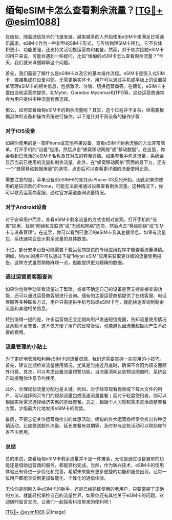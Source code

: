 # 缅甸eSIM卡怎么查看剩余流量？[[TG💪+ @esim1088](https://t.me/s/esim1088)]

在缅甸，随着通信技术的飞速发展，越来越多的人开始使用eSIM卡来满足日常通讯需求。eSIM卡作为一种新型的SIM卡形式，与传统物理SIM卡相比，它不仅体积更小、功能更强，还支持灵活切换运营商和套餐。然而，对于初次接触eSIM卡的用户来说，可能会遇到一些疑问，比如“缅甸的eSIM卡怎么查看剩余流量？”今天，我们就来详细聊聊这个问题。

首先，我们需要了解什么是eSIM卡以及它的基本操作流程。eSIM卡是嵌入式SIM卡，直接集成在设备内部，无需更换实体卡。用户可以通过手机或平板上的设置菜单管理eSIM卡的相关信息，包括激活、注销、切换运营商等。在缅甸，eSIM卡主要由当地运营商提供，如Mytel、Ooredoo Myanmar和TPG等，这些运营商通常会为用户提供多种流量套餐选择。

那么，如何查看缅甸eSIM卡的剩余流量呢？其实，这个过程并不复杂，但需要根据具体的设备和操作系统进行操作。以下是针对不同设备的操作步骤：

### 对于iOS设备

如果你使用的是一部iPhone或其他苹果设备，查看eSIM卡剩余流量的方法非常简单。打开手机的“设置”应用，然后点击“蜂窝移动网络”或“移动数据”。在这里，你会看到已激活的eSIM卡名称及其对应的套餐详情。如果套餐中包含流量，系统会显示当前已使用的流量和剩余流量。此外，在“蜂窝移动网络”页面的最下方，还有一个“蜂窝移动数据用量”的选项，点击后可以查看更详细的流量使用记录。

需要注意的是，苹果设备对eSIM卡的支持从iPhone XS系列开始，因此如果你使用的是较旧款的iPhone，可能无法直接通过设置查看剩余流量。这种情况下，你可以联系运营商客服，通过官方渠道查询流量情况。

### 对于Android设备

对于安卓用户而言，查看eSIM卡剩余流量的方式也相对直观。打开手机的“设置”应用，找到“网络和互联网”或“无线和网络”选项，然后点击“移动网络”或“SIM卡与设备管理”。在这里，你可以看到已激活的eSIM卡及其套餐信息。如果有流量包，系统通常会显示剩余流量的具体数值。

不过，部分安卓设备可能需要下载运营商提供的专用应用程序才能查看流量详情。例如，Mytel的用户可以通过下载“Mytel eSIM”应用来获取更详细的流量使用报告。这种方式虽然稍微麻烦一点，但能提供更为精确的数据。

### 通过运营商客服查询

如果你觉得手动查看流量过于繁琐，或者不确定自己的设备是否支持直接查询功能，还可以通过运营商客服进行咨询。缅甸的主要运营商都提供了在线客服、电话客服等多种联系方式，用户只需提供手机号码或eSIM卡号，就能快速查询到剩余流量和其他相关信息。

特别值得一提的是，许多运营商还会定期向用户发送短信提醒，告知流量使用情况及余额不足警告。这不仅方便了用户的日常管理，也能避免因流量超额而产生不必要的费用。

### 流量管理的小贴士

为了更好地管理和利用eSIM卡的流量资源，我们还需要掌握一些实用的小技巧。首先，建议定期检查流量使用情况，尤其是当接近月底时，确保不会因为超支而额外付费。其次，可以考虑设置流量预警功能，当流量消耗达到预设阈值时，系统会自动提醒你注意节约使用。

此外，合理规划流量分配也是关键。例如，对于经常观看视频或下载大文件的用户，可以选择购买专门的视频流量包或高速流量套餐；而对于轻度使用者，则可以根据实际需求选择经济实惠的基础套餐。总之，根据个人习惯和需求灵活调整套餐方案，才能最大化地发挥eSIM卡的优势。

最后，不要忘记关注运营商推出的优惠活动。缅甸的各大运营商经常会推出各种促销活动，比如赠送额外流量、延长套餐有效期等，及时参与这些活动可以帮助你节省不少费用。

### 总结

总的来说，查看缅甸eSIM卡剩余流量并不是一件难事，无论是通过设备自带的功能还是借助运营商的服务，都能轻松完成。当然，作为新兴技术，eSIM卡的使用体验还有待进一步优化和完善。希望未来能有更多便捷的功能和服务出现，让每一位用户都能享受到更加智能化、个性化的通信体验。

无论你是刚刚入手eSIM卡的新手，还是已经熟练使用的老用户，只要掌握了正确的方法，就能轻松掌控自己的流量世界。如果你还有其他关于eSIM卡的问题，欢迎随时留言交流，让我们一起探索科技带来的便利吧！

[[TG💪+ @esim1088](https://t.me/s/esim1088) ![Image](https://i.postimg.cc/4NQfJmqS/Snipaste-2025-05-13-00-14-12.png)]